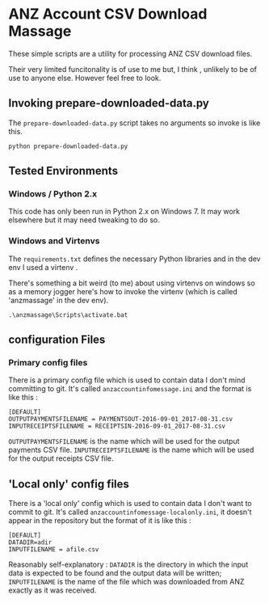 # ANZ Account CSV Download Massage  
These simple scripts are a utility for processing ANZ CSV download files.

Their very limited funcitonality is of use to me but, I think , unlikely to be of use to anyone else. However feel free to look.


## Invoking prepare-downloaded-data.py ##
The `prepare-downloaded-data.py` script takes no arguments so invoke is like this.
```
python prepare-downloaded-data.py
```
##  Tested Environments ##
### Windows / Python 2.x ###
This code has only been run in Python 2.x on Windows 7. It may work elsewhere but it may need tweaking to do so.

### Windows and Virtenvs ###
The `requirements.txt` defines the necessary Python libraries and in the dev env I used a virtenv .

There's something a bit weird (to me) about using virtenvs on windows so as a memory jogger here's how to invoke the virtenv (which is called 'anzmassage' in the dev env).

```
.\anzmassage\Scripts\activate.bat
```
## configuration Files ##
### Primary config files ###
There is a primary config file which is used to contain data I don't mind committing to git.
It's called `anzaccountinfomessage.ini` and the format is like this :

```
[DEFAULT]
OUTPUTPAYMENTSFILENAME = PAYMENTSOUT-2016-09-01_2017-08-31.csv
INPUTRECEIPTSFILENAME = RECEIPTSIN-2016-09-01_2017-08-31.csv
```
`OUTPUTPAYMENTSFILENAME` is the name which will be used for the output payments CSV file.
`INPUTRECEIPTSFILENAME` is the name which will be used for the output receipts CSV file.

## 'Local only' config files ##
There is a 'local only' config which is used to contain data I don't want to commit to git.
It's called `anzaccountinfomessage-localonly.ini`, it doesn't appear in the repository but the format of it is like this :

```
[DEFAULT]
DATADIR=adir
INPUTFILENAME = afile.csv 
```

Reasonably self-explanatory : `DATADIR` is the directory in which the input data is expected to be found and the output data will be written; `INPUTFILENAME` is the name of the file which was downloaded from ANZ exactly as it was received.
